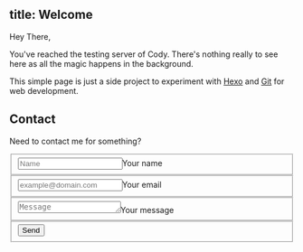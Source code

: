 title: Welcome
---

Hey There,

You've reached the testing server of Cody. There's nothing really to see here as all the magic happens in the background.

This simple page is just a side project to experiment with [Hexo](https://hexo.io) and [Git](https://github.com) for web development.

## Contact

Need to contact me for something?
<form class="form" id="contactform" netlify-honeypot="_gotcha" action="thank-you" method="POST" netlify>
    <fieldset class="field"><input class="input" type="text" name="name" placeholder="Name" required><label class="label" for="name"><span class="label-content">Your name</span></label></fieldset><fieldset class="field"><input class="input" type="email" name="_replyto" placeholder="example@domain.com" required><label class="label" for="_replyto"><span class="label-content">Your email</span></label></fieldset><fieldset class="field"><textarea class="input" name="message" rows="1" placeholder="Message" required></textarea><label class="label" for="message"><span class="label-content">Your message</span></label>
    </fieldset>
    <input class="hidden" type="text" name="_gotcha" style="display:none">
    <input class="hidden" type="hidden" name="_subject" value="Message via https://lusk.co">
    <fieldset class="field">
        <input class="button submit" type="submit" value="Send">
    </fieldset>
</form>
<!--- Credit: https://www.knownly.net/community/guides/set-up-formspree-contact-form/index.html -->
